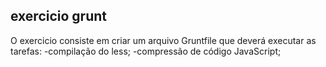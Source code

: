## exercicio grunt
O exercicio consiste em criar um arquivo Gruntfile que deverá executar as tarefas:
  -compilação do less;
  -compressão de código JavaScript;
